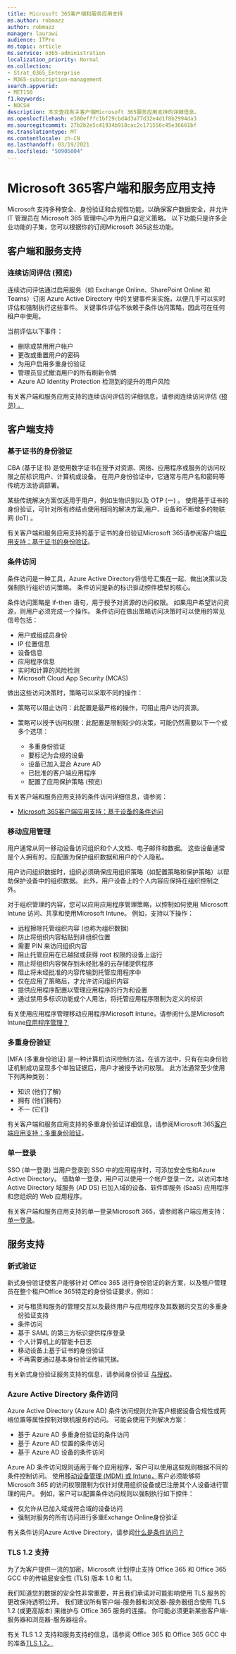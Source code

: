 ```yaml
---
title: Microsoft 365客户端和服务应用支持
ms.author: robmazz
author: robmazz
manager: laurawi
audience: ITPro
ms.topic: article
ms.service: o365-administration
localization_priority: Normal
ms.collection:
- Strat_O365_Enterprise
- M365-subscription-management
search.appverid:
- MET150
f1.keywords:
- NOCSH
description: 本文查找有关客户端Microsoft 365服务应用支持的详细信息。
ms.openlocfilehash: e380efffc1bf29cbd4d3a77d32e4d1f8b2994da3
ms.sourcegitcommit: 27b2b2e5c41934b918cac2c171556c45e36661bf
ms.translationtype: MT
ms.contentlocale: zh-CN
ms.lasthandoff: 03/19/2021
ms.locfileid: "50905004"
---
```

# <a name="microsoft-365-client-and-services-app-support"></a>Microsoft 365客户端和服务应用支持

Microsoft 支持多种安全、身份验证和合规性功能，以确保客户数据安全，并允许 IT 管理员在 Microsoft 365 管理中心中为用户自定义策略。 以下功能只是许多企业功能的子集，您可以根据你的订阅Microsoft 365这些功能。

## <a name="client-and-service-support"></a>客户端和服务支持

### <a name="continuous-access-evaluation-preview"></a>连续访问评估 (预览) 

连续访问评估通过启用服务（如 Exchange Online、SharePoint Online 和 Teams）订阅 Azure Active Directory 中的关键事件来实施，以便几乎可以实时评估和强制执行这些事件。 关键事件评估不依赖于条件访问策略，因此可在任何租户中使用。

当前评估以下事件：

- 删除或禁用用户帐户
- 更改或重置用户的密码
- 为用户启用多重身份验证
- 管理员显式撤消用户的所有刷新令牌
- Azure AD Identity Protection 检测到的提升的用户风险

有关客户端和服务应用支持的连续访问评估的详细信息，请参阅连续访问评估 ([预览) 。 ](/azure/active-directory/conditional-access/concept-continuous-access-evaluation)

## <a name="client-support"></a>客户端支持

### <a name="certificate-based-authentication"></a>基于证书的身份验证

CBA (基于证书) 是使用数字证书在授予对资源、网络、应用程序或服务的访问权限之前标识用户、计算机或设备。 在用户身份验证中，它通常与用户名和密码等传统方法协调部署。

某些传统解决方案仅适用于用户，例如生物识别以及 OTP (一) 。 使用基于证书的身份验证，可针对所有终结点使用相同的解决方案;用户、设备和不断增多的物联网 (IoT) 。

有关客户端和服务应用支持的基于证书的身份验证Microsoft 365请参阅客户端[应用支持：基于证书的身份验证](microsoft-365-client-support-certificate-based-authentication.md)。

### <a name="conditional-access"></a>条件访问

条件访问是一种工具，Azure Active Directory将信号汇集在一起、做出决策以及强制执行组织访问策略。 条件访问是新的标识驱动控件模型的核心。

条件访问策略是 if-then 语句，用于授予对资源的访问权限。 如果用户希望访问资源，则用户必须完成一个操作。 条件访问在做出策略访问决策时可以使用的常见信号包括：

- 用户或组成员身份
- IP 位置信息
- 设备信息
- 应用程序信息
- 实时和计算的风险检测
- Microsoft Cloud App Security (MCAS)

做出这些访问决策时，策略可以采取不同的操作：

- 策略可以阻止访问：此配置是最严格的操作，可阻止用户访问资源。
- 策略可以授予访问权限：此配置是限制较少的决策，可能仍然需要以下一个或多个选项：

    - 多重身份验证
    - 要标记为合规的设备
    - 设备已加入混合 Azure AD
    - 已批准的客户端应用程序
    - 配置了应用保护策略 (预览) 

有关客户端和服务应用支持的条件访问详细信息，请参阅：

- [Microsoft 365客户端应用支持：基于设备的条件访问](microsoft-365-client-support-conditional-access.md)

### <a name="mobile-application-management"></a>移动应用管理

用户通常从同一移动设备访问组织和个人文档、电子邮件和数据。 这些设备通常是个人拥有的，应配置为保护组织数据和用户的个人隐私。

用户访问组织数据时，组织必须确保应用组织策略（如配置策略和保护策略）以帮助保护设备中的组织数据。 此外，用户设备上的个人内容应保持在组织控制之外。

对于组织管理的内容，您可以应用应用程序管理策略，以控制如何使用 Microsoft Intune 访问、共享和使用Microsoft Intune。 例如，支持以下操作：

- 远程擦除托管组织内容 (也称为组织数据) 
- 防止将组织内容粘贴到非组织位置
- 需要 PIN 来访问组织内容
- 阻止托管应用在已越狱或获得 root 权限的设备上运行
- 阻止将组织内容保存到未经批准的云存储提供程序
- 阻止将未经批准的内容传输到托管应用程序中
- 仅在应用了策略后，才允许访问组织内容
- 提供应用程序配置以管理应用程序的行为和设置
- 通过禁用多标识功能或个人用法，将托管应用程序限制为定义的标识

有关使用应用程序管理移动应用程序Microsoft Intune，请参阅什么是Microsoft Intune[应用程序管理？](/mem/intune/apps/app-management)

### <a name="multi-factor-authentication"></a>多重身份验证

[MFA (多重身份验证) 是一种计算机访问控制方法，在该方法中，只有在向身份验证机制成功呈现多个单独证据后，用户才被授予访问权限。 此方法通常至少使用下列两种类别：

- 知识 (他们了解) 
- 拥有 (他们拥有) 
- 不一 (它们) 

有关客户端和服务应用支持的多重身份验证详细信息，请参阅Microsoft 365[客户端应用支持：多重身份验证](microsoft-365-client-support-multi-factor-authentication.md)。

### <a name="single-sign-on"></a>单一登录

SSO (单一登录) 当用户登录到 SSO 中的应用程序时，可添加安全性和Azure Active Directory。 借助单一登录，用户可以使用一个帐户登录一次，以访问本地 Active Directory 域服务 (AD DS) 已加入域的设备、软件即服务 (SaaS) 应用程序和您组织的 Web 应用程序。

有关客户端和服务应用支持的单一登录Microsoft 365，请参阅客户端应用支持：[单一登录](microsoft-365-client-support-single-sign-on.md)。

## <a name="services-support"></a>服务支持

### <a name="modern-authentication"></a>新式验证

新式身份验证使客户能够针对 Office 365 进行身份验证的新方案，以及租户管理员在整个租户Office 365特定的身份验证要求，例如：

- 对与租赁和服务的管理交互以及最终用户与应用程序及其数据的交互的多重身份验证支持
- 条件访问
- 基于 SAML 的第三方标识提供程序登录
- 个人计算机上的智能卡日志
- 移动设备上基于证书的身份验证
- 不再需要通过基本身份验证传输凭据。

有关新式身份验证服务支持的信息，请参阅身份验证 [与授权](/azure/active-directory/develop/authentication-vs-authorization)。

### <a name="azure-active-directory-conditional-access"></a>Azure Active Directory 条件访问

Azure Active Directory (Azure AD) 条件访问规则允许客户根据设备合规性或网络位置等属性控制对联机服务的访问。 可能会使用下列解决方案：

- 基于 Azure AD 多重身份验证的条件访问
- 基于 Azure AD 位置的条件访问
- 基于 Azure AD 设备的条件访问

Azure AD 条件访问规则适用于每个应用程序，客户可以使用这些规则根据不同的条件控制访问。 使用[移动设备管理 (MDM) 或 Intune，](/mem/intune/fundamentals/what-is-device-management)客户必须能够将 Microsoft 365 的访问权限限制为仅针对使用组织设备或已注册其个人设备进行管理的用户。 例如，客户可以配置条件访问规则以强制执行如下控件：

- 仅允许从已加入域或符合域的设备访问
- 强制对服务的所有访问进行多重Exchange Online身份验证

有关条件访问Azure Active Directory，请参阅[什么是条件访问？](/azure/active-directory/conditional-access/overview)

### <a name="tls-12-support"></a>TLS 1.2 支持

为了为客户提供一流的加密，Microsoft 计划停止支持 Office 365 和 Office 365 GCC 中的传输层安全性 (TLS) 版本 1.0 和 1.1。

我们知道您的数据的安全性非常重要，并且我们承诺对可能影响使用 TLS 服务的更改保持透明公开。 我们建议所有客户端-服务器和浏览器-服务器组合使用 TLS 1.2 (或更高版本) 来维护与 Office 365 服务的连接。 你可能必须更新某些客户端-服务器和浏览器-服务器组合。

有关 TLS 1.2 支持和服务支持的信息，请参阅 Office 365 和 Office 365 GCC 中的准备[TLS 1.2。](../compliance/prepare-tls-1.2-in-office-365.md)